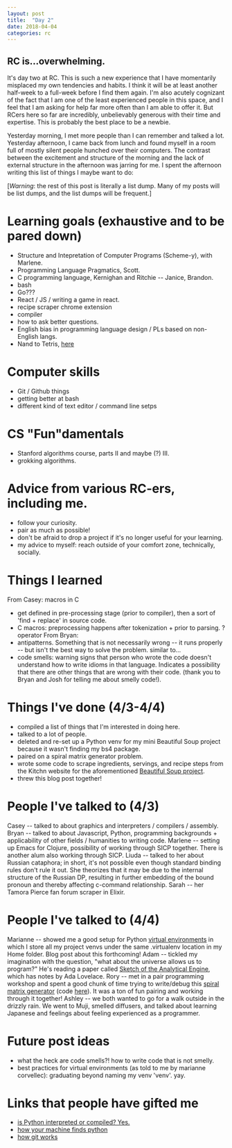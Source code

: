```yaml
---
layout: post
title:  "Day 2"
date: 2018-04-04
categories: rc
---
```

## RC is...overwhelming.

It's day two at RC. This is such a new experience that I have momentarily misplaced my own tendencies and habits. I think it will be at least another half-week to a full-week before I find them again. I'm also acutely cognizant of the fact that I am one of the least experienced people in this space, and I feel that I am asking for help far more often than I am able to offer it. But RCers here so far are incredibly, unbelievably generous with their time and expertise. This is probably the best place to be a newbie.

Yesterday morning, I met more people than I can remember and talked a lot. Yesterday afternoon, I came back from lunch and found myself in a room full of mostly silent people hunched over their computers. The contrast between the excitement and structure of the morning and the lack of external structure in the afternoon was jarring for me. I spent the afternoon writing this list of things I maybe want to do:

[*Warning*: the rest of this post is literally a list dump. Many of my posts will be list dumps, and the list dumps will be frequent.]

# Learning goals (exhaustive and to be pared down)
- Structure and Intepretation of Computer Programs (Scheme-y), with Marlene.
- Programming Language Pragmatics, Scott.
- C programming language, Kernighan and Ritchie -- Janice, Brandon.
- bash
- Go???
- React / JS / writing a game in react.
- recipe scraper chrome extension
- compiler
- how to ask better questions.
- English bias in programming language design / PLs based on non-English langs.
- Nand to Tetris, [here](https://www.coursera.org/learn/build-a-computer)

# Computer skills
- Git / Github things
- getting better at bash
- different kind of text editor / command line setps

# CS "Fun"damentals
- Stanford algorithms course, parts II and maybe (?) III.
- grokking algorithms.

# Advice from various RC-ers, including me.
- follow your curiosity.
- pair as much as possible!
- don't be afraid to drop a project if it's no longer useful for your learning.
- my advice to myself: reach outside of your comfort zone, technically, socially.

# Things I learned
From Casey:
macros in C
- get defined in pre-processing stage (prior to compiler), then a sort of 'find + replace' in source code.
- C macros: preprocessing happens after tokenization + prior to parsing.
? operator
From Bryan:
- antipatterns. Something that is not necessarily wrong -- it runs properly -- but isn't the best way to solve the problem. similar to...
- code smells: warning signs that person who wrote the code doesn't understand how to write idioms in that language. Indicates a possibility that there are other things that are wrong with their code. (thank you to Bryan and Josh for telling me about smelly code!).

# Things I've done (4/3-4/4)
- compiled a list of things that I'm interested in doing here.
- talked to a lot of people.
- deleted and re-set up a Python venv for my mini Beautiful Soup project because it wasn't finding my bs4 package.
- paired on a spiral matrix generator problem.
- wrote some code to scrape ingredients, servings, and recipe steps from the Kitchn website for the aforementioned [Beautiful Soup project](https://github.com/lydiolectal/souper-duper).
- threw this blog post together!

# People I've talked to (4/3)
Casey -- talked to about graphics and interpreters / compilers / assembly.
Bryan -- talked to about Javascript, Python, programming backgrounds + applicability of other fields / humanities to writing code.
Marlene -- setting up Emacs for Clojure, possibility of working through SICP together. There is another alum also working through SICP.
Liuda -- talked to her about Russian cataphora; in short, it's not possible even though standard binding rules don't rule it out. She theorizes that it may be due to the internal structure of the Russian DP, resulting in further embedding of the bound pronoun and thereby affecting c-command relationship.
Sarah -- her Tamora Pierce fan forum scraper in Elixir.

# People I've talked to (4/4)
Marianne -- showed me a good setup for Python [virtual environments](https://docs.python.org/3/library/venv.html) in which I store all my project venvs under the same .virtualenv location in my Home folder. Blog post about this forthcoming!
Adam -- tickled my imagination with the question, "what about the universe allows us to program?" He's reading a paper called [Sketch of the Analytical Engine](http://www.fourmilab.ch/babbage/sketch.html), which has notes by Ada Lovelace.
Rory -- met in a pair programming workshop and spent a good chunk of time trying to write/debug this [spiral matrix generator](http://exercism.io/exercises/python/spiral-matrix/readme) (code [here](https://gist.github.com/SoryRawyer/d247d63d28ab49dd2725361bfc2472ac)). It was a ton of fun pairing and working through it together!
Ashley -- we both wanted to go for a walk outside in the drizzly rain. We went to Muji, smelled diffusers, and talked about learning Japanese and feelings about feeling experienced as a programmer.

# Future post ideas
- what the heck are code smells?! how to write code that is not smelly.
- best practices for virtual environments (as told to me by marianne corvellec): graduating beyond naming my venv 'venv'. yay.

# Links that people have gifted me
- [is Python interpreted or compiled? Yes.](https://nedbatchelder.com/blog/201803/is_python_interpreted_or_compiled_yes.html)
- [how your machine finds python](https://leemendelowitz.github.io/blog/how-does-python-find-packages.html)
- [how git works](https://maryrosecook.com/blog/post/git-from-the-inside-out)
